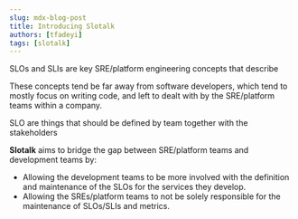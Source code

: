 ```yaml
---
slug: mdx-blog-post
title: Introducing Slotalk
authors: [tfadeyi]
tags: [slotalk]
---
```


SLOs and SLIs are key SRE/platform engineering concepts that describe

These concepts tend be far away from software developers, which tend to mostly focus on writing code, and left
to dealt with by the SRE/platform teams within a company.



SLO are things that should be defined by team together with the stakeholders


**Slotalk** aims to bridge the gap between SRE/platform teams and development teams by:
* Allowing the development teams to be more involved with the definition and maintenance of the SLOs for the services they develop.
* Allowing the SREs/platform teams to not be solely responsible for the maintenance of SLOs/SLIs and metrics.


